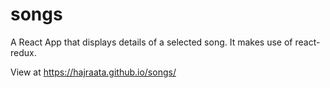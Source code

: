 # songs

A React App that displays details of a selected song. It makes use of react-redux.

View at https://hajraata.github.io/songs/

